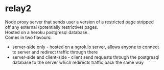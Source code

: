 # relay2
Node proxy server that sends user a version of a restricted page stripped off any external (potentially restrictive) pages.  
Hosted on a heroku postgresql database.  
Comes in two flavours:
+ server-side only - hosted on a ngrok.io server, allows anyone to connect to server and redirect traffic through there
+ server-side and client-side - client send requests through the postgresql database to the server which redirects traffic
back the same way
